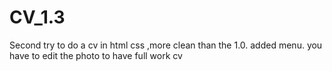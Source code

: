 # CV_1.3
Second try to do a cv in html css ,more clean than the 1.0. added menu.
you have to edit the photo to have full work cv
